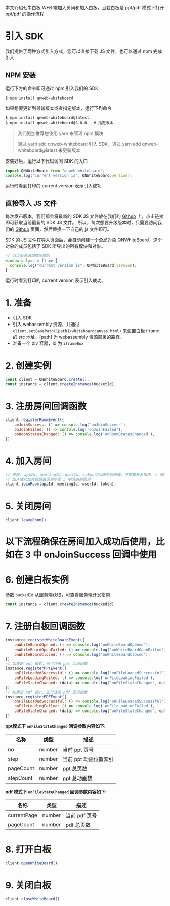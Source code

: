 本文介绍七牛白板 WEB 端加入房间和加入白板，且若白板是 ppt/pdf 模式下打开 ppt/pdf 的操作流程

# 引入 SDK

我们提供了两种方式引入方式，您可以直接下载 JS 文件，也可以通过 npm 完成引入

## NPM 安装

运行下方的命令即可通过 npm 引入我们的 SDK

```shell
$ npm install qnweb-whiteboard
```

如果想要更新到最新版本或者指定版本，运行下列命令

```shell
$ npm install qnweb-whiteboard@latest
$ npm install qnweb-whiteboard@2.0.0   # 指定版本
```

> 我们更加推荐您使用 yarn 来管理 npm 模块
>
> 通过 yarn add qnweb-whiteboard 引入 SDK，通过 yarn add qnweb-whiteboard@latest 来更新版本

安装好后，运行以下代码访问 SDK 的入口

```ts
import QNWhiteBoard from "qnweb-whiteboard";
console.log("current version is", QNWhiteBoard.version);
```

运行时看到打印的 current version 表示引入成功

## 直接导入 JS 文件

每次发布版本，我们都会将最新的 SDK JS 文件放在我们的 [Github](https://github.com/pili-engineering/QNWebWhiteBoardSDK) 上，点击链接即可获取当前最新的 SDK JS 文件。 所以，每次想要升级版本时，只需要访问我们的 [Github](https://github.com/pili-engineering/QNWebWhiteBoardSDK) 页面，然后替换一下自己的 js 文件即可。

SDK 的 JS 文件在导入页面后，会自动创建一个全局对象 QNWhiteBoard，这个对象的成员包括了 SDK 所导出的所有模块和对象。

```ts
// 当页面资源加载完成后
window.onload = () => {
  console.log("current version is", QNWhiteBoard.version);
}
```

运行时看到打印的 current version 表示引入成功。

# 1. 准备

* 引入 SDK
* 引入 webassembly 资源，并通过 ```client.setBasePath([path]/whiteboardcanvas.html)``` 来设置白板 iframe 的 src 地址，\[path\] 为 webassembly 资源部署的路径。
* 准备一个 div 容器，id 为 `iframeBox`

# 2. 创建实例

```ts
const client = QNWhiteBoard.create();
const instance = client.createInstance(bucketId);
```

# 3. 注册房间回调函数

```javascript
client.registerRoomEvent({
	onJoinSuccess: () => console.log('onJoinSuccess'),
	onJoinFailed: () => console.log('onJoinFailed'),
	onRoomStatusChanged: () => console.log('onRoomStatusChanged'),
})
```

# 4. 加入房间

```javascript
// 参数: appId, meetingId, userId, token均从服务端获取，可查看开发指南 -> 服务端
// 加入成功或失败后会调用步骤 3 中注册的回调
client.joinRoom(appId, meetingId, userId, token);
```

# 5. 关闭房间

```javascript
client.leaveRoom()
```

# 以下流程确保在房间加入成功后使用，比如在 3 中 onJoinSuccess 回调中使用

# 6. 创建白板实例


参数 `buckedId` 从服务端获取，可查看服务端开发指南
```javascript
const instance = client.createInstance(buckedId)
```

# 7. 注册白板回调函数

```javascript
instantce.registerWhiteBoardEvent({
	onWhiteBoardOpened: () => console.log('onWhiteBoardOpened'),
	onWhiteBoardOpenFailed: () => console.log('onWhiteBoardOpenFailed'),
	onWhiteBoardClosed: () => console.log('onWhiteBoardClosed'),
})
// 如果是 ppt 模式，还可注册 ppt 回调函数
instance.registerPPTEvent({
	onFileLoadedSuccessful: () => console.log('onFileLoadedSuccessful'),
	onFileLoadingFailed: () => console.log('onFileLoadingFailed'),
	onFileStateChanged: (data) => console.log('onFileStateChanged', data),
})
// 如果是 pdf 模式，还可注册 pdf 回调函数
instance.registerPDFEvent({
	onFileLoadedSuccessful: () => console.log('onFileLoadedSuccessful'),
	onFileLoadingFailed: () => console.log('onFileLoadingFailed'),
	onFileStateChanged: (data) => console.log('onFileStateChanged', data),
})
```

**ppt模式下 `onFileStateChanged` 回调参数内容如下:**

|名称|类型|描述|
|-|-|-|
|no|number|当前 ppt 页号|
|step|number|当前 ppt 动画位置索引|
|pageCount|number|ppt 总页数|
|stepCount |number|ppt 总动画数|

**pdf 模式下 `onFileStateChanged` 回调参数内容如下:**

|名称|类型|描述|
|-|-|-|
|currentPage|number|当前 pdf 页号|
|pageCount|number|pdf 总页数|

# 8. 打开白板

```javascript
client.openWhiteBoard()
```

# 9. 关闭白板

```javascript
client.closeWhiteBoard()
```
